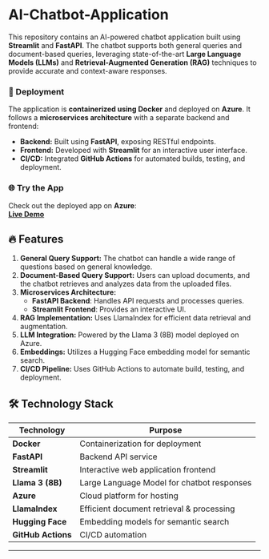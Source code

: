# AI-Chatbot-Application

This repository contains an AI-powered chatbot application built using **Streamlit** and **FastAPI**. The chatbot supports both general queries and document-based queries, leveraging state-of-the-art **Large Language Models (LLMs)** and **Retrieval-Augmented Generation (RAG)** techniques to provide accurate and context-aware responses.

### 🚀 Deployment
The application is **containerized using Docker** and deployed on **Azure**. It follows a **microservices architecture** with a separate backend and frontend:
- **Backend:** Built using **FastAPI**, exposing RESTful endpoints.
- **Frontend:** Developed with **Streamlit** for an interactive user interface.
- **CI/CD:** Integrated **GitHub Actions** for automated builds, testing, and deployment.

### 🌐 Try the App
Check out the deployed app on **Azure**:  
[**Live Demo**](https://ai-chatbot-rag-magesh-babu.streamlit.app/)  

## 🔥 Features

1. **General Query Support:** The chatbot can handle a wide range of questions based on general knowledge.
2. **Document-Based Query Support:** Users can upload documents, and the chatbot retrieves and analyzes data from the uploaded files.
3. **Microservices Architecture:**
   - **FastAPI Backend**: Handles API requests and processes queries.
   - **Streamlit Frontend**: Provides an interactive UI.
4. **RAG Implementation:** Uses LlamaIndex for efficient data retrieval and augmentation.
5. **LLM Integration:** Powered by the Llama 3 (8B) model deployed on Azure.
6. **Embeddings:** Utilizes a Hugging Face embedding model for semantic search.
7. **CI/CD Pipeline:** Uses GitHub Actions to automate build, testing, and deployment.

## 🛠️ Technology Stack

| Technology   | Purpose |
|-------------|---------|
| **Docker**  | Containerization for deployment |
| **FastAPI** | Backend API service |
| **Streamlit** | Interactive web application frontend |
| **Llama 3 (8B)** | Large Language Model for chatbot responses |
| **Azure** | Cloud platform for hosting |
| **LlamaIndex** | Efficient document retrieval & processing |
| **Hugging Face** | Embedding models for semantic search |
| **GitHub Actions** | CI/CD automation |

---
